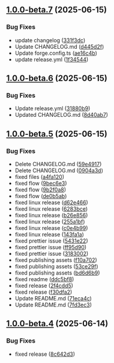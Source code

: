 ## [1.0.0-beta.7](https://github.com/thevladbog/cider-code-app/compare/v1.0.0-beta.6...v1.0.0-beta.7) (2025-06-15)

### Bug Fixes

- update changelog ([331f3dc](https://github.com/thevladbog/cider-code-app/commit/331f3dc88a7549c9c4f86536e06379fd5ab24aa6))
- Update CHANGELOG.md ([d445d2f](https://github.com/thevladbog/cider-code-app/commit/d445d2f302496d28f3253bff8f45882bb972da8c))
- Update forge.config.ts ([ae16c4b](https://github.com/thevladbog/cider-code-app/commit/ae16c4bdde11411c50302b1c3af23a4606be524c))
- update release.yml ([1f34544](https://github.com/thevladbog/cider-code-app/commit/1f34544c7aa0afec3101045a8a58ca4b1cc1f218))

## [1.0.0-beta.6](https://github.com/thevladbog/cider-code-app/compare/v1.0.0-beta.5...v1.0.0-beta.6) (2025-06-15)

### Bug Fixes

- Update release.yml ([31880b9](https://github.com/thevladbog/cider-code-app/commit/31880b9ca14405850cdad57691d9c785872265aa))
- Updated CHANGELOG.md ([8d40ab7](https://github.com/thevladbog/cider-code-app/commit/8d40ab7ec856c17340bf88424ed0d08c5714512c))

## [1.0.0-beta.5](https://github.com/thevladbog/cider-code-app/compare/v1.0.0-beta.4...v1.0.0-beta.5) (2025-06-15)

### Bug Fixes

- Delete CHANGELOG.md ([59e4917](https://github.com/thevladbog/cider-code-app/commit/59e49173f9125a44f0d33e110d80fdab70e50312))
- Delete CHANGELOG.md ([0904a3d](https://github.com/thevladbog/cider-code-app/commit/0904a3df3cd927b2c0dfcb51c041fc37aa767198))
- fixed files ([a4fa120](https://github.com/thevladbog/cider-code-app/commit/a4fa120cf0352c8d8f11d0a62b600f4a88c9476d))
- fixed flow ([9bec6e3](https://github.com/thevladbog/cider-code-app/commit/9bec6e39c5c04e71d3b3d5e9c03bb6c3871581e9))
- fixed flow ([9b2f0a8](https://github.com/thevladbog/cider-code-app/commit/9b2f0a8c479fe91adbd1bd0baddac82d01d22f18))
- fixed flow ([de0b5ab](https://github.com/thevladbog/cider-code-app/commit/de0b5ab803a15451c706ae7ca23eb49c344cb1f4))
- fixed linux release ([d62e466](https://github.com/thevladbog/cider-code-app/commit/d62e4669ba32830d907353fa5d088366088cc177))
- fixed linux release ([6283bce](https://github.com/thevladbog/cider-code-app/commit/6283bcea74e2504641f690ee7cefe5c78470e444))
- fixed linux release ([b26e856](https://github.com/thevladbog/cider-code-app/commit/b26e856e254532b68810c9f5bafa1878c6a8c2e8))
- fixed linux release ([255a1bf](https://github.com/thevladbog/cider-code-app/commit/255a1bfa156d97a206498bcc3cf1a9094f18a32c))
- fixed linux release ([c0e4b99](https://github.com/thevladbog/cider-code-app/commit/c0e4b99b3c4b0d3c740167c9036e6100a1003748))
- fixed linux release ([143fa1a](https://github.com/thevladbog/cider-code-app/commit/143fa1a3f2451d172cb4c4464f71b7743dd3685f))
- fixed prettier issue ([5431e22](https://github.com/thevladbog/cider-code-app/commit/5431e225263472cefafcd2270726877d03293021))
- fixed prettier issue ([ff95d90](https://github.com/thevladbog/cider-code-app/commit/ff95d905c7ceb1986a5524390bae7dbe81bffca7))
- fixed prettier issue ([3183002](https://github.com/thevladbog/cider-code-app/commit/3183002cacb8bb3530a82508e5828f0bec80ac77))
- fixed publishing assets ([f10a702](https://github.com/thevladbog/cider-code-app/commit/f10a702f85c7afee6a6afcd425e44b3782ed1677))
- fixed publishing assets ([53ce29f](https://github.com/thevladbog/cider-code-app/commit/53ce29f678df16a428f7199a4a0fdf495a172e6e))
- fixed publishing assets ([bd6d6b9](https://github.com/thevladbog/cider-code-app/commit/bd6d6b9f7d12750a771477322e4a50278669420a))
- fixed readme ([ddc5bf8](https://github.com/thevladbog/cider-code-app/commit/ddc5bf8a56fec7af98a5b786fcee05063cb39070))
- fixed release ([2f4cdd5](https://github.com/thevladbog/cider-code-app/commit/2f4cdd56ce84d59750ba5a304c192e66b41bcab1))
- fixed release ([f30dfa2](https://github.com/thevladbog/cider-code-app/commit/f30dfa2bb7a002c21b27ac7a94a8e5d9e095a054))
- Update README.md ([71eca4c](https://github.com/thevladbog/cider-code-app/commit/71eca4c9686997b980921d22bc46abebd77710f2))
- Update README.md ([7fd3ec3](https://github.com/thevladbog/cider-code-app/commit/7fd3ec3ba3d23b090ddb7d9e579b4683c0387201))

## [1.0.0-beta.4](https://github.com/thevladbog/cider-code-app/compare/v1.0.0-beta.3...v1.0.0-beta.4) (2025-06-14)

### Bug Fixes

- fixed release ([8c642d3](https://github.com/thevladbog/cider-code-app/commit/8c642d35a8b2da89bac311aba4b563e68974a701))

